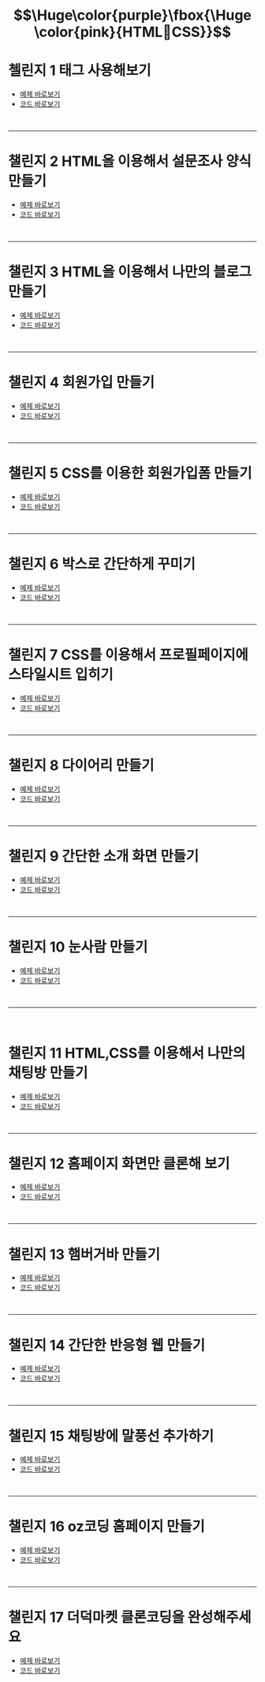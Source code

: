 # $$\Huge\color{purple}\fbox{\Huge \color{pink}{HTML🦄CSS}}$$  

# 첼린지 1 태그 사용해보기  
  - [ 예제 바로보기 ](https://bamjun.github.io/ozcodingschool_be_02_homework/2___HTML_CSS/20240105_html_1%EC%B0%A8/%ED%83%9C%EA%B7%B8%20%EC%82%AC%EC%9A%A9%ED%95%B4%EB%B3%B4%EA%B8%B0.html)  
  - [ 코드 바로보기 ](https://github.com/bamjun/ozcodingschool_be_02_homework/blob/main/2___HTML_CSS/20240105_html_1%EC%B0%A8/%ED%83%9C%EA%B7%B8%20%EC%82%AC%EC%9A%A9%ED%95%B4%EB%B3%B4%EA%B8%B0.html)

<br>

--- 

# 챌린지 2 HTML을 이용해서 설문조사 양식 만들기  
  - [ 예제 바로보기 ](https://bamjun.github.io/ozcodingschool_be_02_homework/2___HTML_CSS/20240105_html_1%EC%B0%A8/3%20%EC%84%A4%EB%AC%B8%EC%A1%B0%EC%82%AC.HTML)  
  - [ 코드 바로보기 ](https://github.com/bamjun/ozcodingschool_be_02_homework/blob/main/2___HTML_CSS/20240105_html_1%EC%B0%A8/3%20%EC%84%A4%EB%AC%B8%EC%A1%B0%EC%82%AC.HTML)  

  <br>  

  ---  

  # 챌린지 3 HTML을 이용해서 나만의 블로그 만들기  
  - [ 예제 바로보기 ](https://bamjun.github.io/ozcodingschool_be_02_homework/2___HTML_CSS/20240105_html_1%EC%B0%A8/2%20%ED%94%84%EB%A1%9C%ED%95%84%20%ED%8E%98%EC%9D%B4%EC%A7%80%20%EB%A7%8C%EB%93%A4%EA%B8%B0.html)  
  - [ 코드 바로보기 ](https://github.com/bamjun/ozcodingschool_be_02_homework/blob/main/2___HTML_CSS/20240105_html_1%EC%B0%A8/2%20%ED%94%84%EB%A1%9C%ED%95%84%20%ED%8E%98%EC%9D%B4%EC%A7%80%20%EB%A7%8C%EB%93%A4%EA%B8%B0.html)  

  <br>  

  ---  

  # 챌린지 4 회원가입 만들기  
  - [ 예제 바로보기 ](https://bamjun.github.io/ozcodingschool_be_02_homework/2___HTML_CSS/20240105_html_1%EC%B0%A8/4%20%ED%9A%8C%EC%9B%90%EA%B0%80%EC%9E%85.HTML)  
  - [ 코드 바로보기 ](https://github.com/bamjun/ozcodingschool_be_02_homework/blob/main/2___HTML_CSS/20240105_html_1%EC%B0%A8/4%20%ED%9A%8C%EC%9B%90%EA%B0%80%EC%9E%85.HTML)  

  <br>  

  ---

  # 챌린지 5 CSS를 이용한 회원가입폼 만들기
  - [ 예제 바로보기 ](https://bamjun.github.io/ozcodingschool_be_02_homework/2___HTML_CSS/20240108_css_2%EC%B0%A8/5%20CSS%EB%A5%BC%20%EC%9D%B4%EC%9A%A9%ED%95%9C%20%ED%9A%8C%EC%9B%90%EA%B0%80%EC%9E%85%20%ED%8F%BC%20%EB%A7%8C%EB%93%A4%EA%B8%B0.html)  
  - [ 코드 바로보기 ](https://github.com/bamjun/ozcodingschool_be_02_homework/blob/main/2___HTML_CSS/20240108_css_2%EC%B0%A8/5%20CSS%EB%A5%BC%20%EC%9D%B4%EC%9A%A9%ED%95%9C%20%ED%9A%8C%EC%9B%90%EA%B0%80%EC%9E%85%20%ED%8F%BC%20%EB%A7%8C%EB%93%A4%EA%B8%B0.html)  

  <br>  

  ---  

  # 챌린지 6 박스로 간단하게 꾸미기  
  - [ 예제 바로보기 ](https://bamjun.github.io/ozcodingschool_be_02_homework/2___HTML_CSS/20240108_css_2%EC%B0%A8/6%20%EB%B0%95%EC%8A%A4%EB%A1%9C%20%EA%B0%84%EB%8B%A8%ED%95%98%EA%B2%8C%20%EA%BE%B8%EB%AF%B8%EA%B8%B0.html)  
  - [ 코드 바로보기 ](https://github.com/bamjun/ozcodingschool_be_02_homework/blob/main/2___HTML_CSS/20240108_css_2%EC%B0%A8/6%20%EB%B0%95%EC%8A%A4%EB%A1%9C%20%EA%B0%84%EB%8B%A8%ED%95%98%EA%B2%8C%20%EA%BE%B8%EB%AF%B8%EA%B8%B0.html)  

  <br>  

  ---  

  # 챌린지 7 CSS를 이용해서 프로필페이지에 스타일시트 입히기  
  - [ 예제 바로보기 ](https://bamjun.github.io/ozcodingschool_be_02_homework/2___HTML_CSS/20240108_css_2%EC%B0%A8/7%20%ED%94%84%EB%A1%9C%ED%95%84%20%ED%8E%98%EC%9D%B4%EC%A7%80%20css.html)  
  - [ 코드 바로보기 ](https://github.com/bamjun/ozcodingschool_be_02_homework/blob/main/2___HTML_CSS/20240108_css_2%EC%B0%A8/7%20%ED%94%84%EB%A1%9C%ED%95%84%20%ED%8E%98%EC%9D%B4%EC%A7%80%20css.html)  

  <br>  

  ---  

  # 챌린지 8 다이어리 만들기  
  - [ 예제 바로보기 ](https://bamjun.github.io/ozcodingschool_be_02_homework/2___HTML_CSS/20240108_css_2%EC%B0%A8/8%20%EC%9D%BC%EA%B8%B0%EC%9E%A5.html)  
  - [ 코드 바로보기 ](https://github.com/bamjun/ozcodingschool_be_02_homework/blob/main/2___HTML_CSS/20240108_css_2%EC%B0%A8/8%20%EC%9D%BC%EA%B8%B0%EC%9E%A5.html)  
  
  <br>  

  ---  

  # 챌린지 9 간단한 소개 화면 만들기  
  - [ 예제 바로보기 ](https://bamjun.github.io/ozcodingschool_be_02_homework/2___HTML_CSS/20240109%20css%20day3/9%20%EA%B0%84%EB%8B%A8%ED%95%9C%20%EC%86%8C%EA%B0%9C%20%ED%99%94%EB%A9%B4%20%EB%A7%8C%EB%93%A4%EA%B8%B0.html)  
  - [ 코드 바로보기 ](https://github.com/bamjun/ozcodingschool_be_02_homework/blob/main/2___HTML_CSS/20240109%20css%20day3/9%20%EA%B0%84%EB%8B%A8%ED%95%9C%20%EC%86%8C%EA%B0%9C%20%ED%99%94%EB%A9%B4%20%EB%A7%8C%EB%93%A4%EA%B8%B0.html)  

  <br>  

  ---  

  # 챌린지 10 눈사람 만들기  
  - [ 예제 바로보기 ](https://bamjun.github.io/ozcodingschool_be_02_homework/2___HTML_CSS/20240109%20css%20day3/10%20%EB%88%88%EC%82%AC%EB%9E%8C%20%EB%A7%8C%EB%93%A4%EA%B8%B0.html)  
  - [ 코드 바로보기 ](https://github.com/bamjun/ozcodingschool_be_02_homework/blob/main/2___HTML_CSS/20240109%20css%20day3/10%20%EB%88%88%EC%82%AC%EB%9E%8C%20%EB%A7%8C%EB%93%A4%EA%B8%B0.html)  

  <br>  

  ---  

<br>  

  # 챌린지 11 HTML,CSS를 이용해서 나만의 채팅방 만들기  
  - [ 예제 바로보기 ](https://bamjun.github.io/ozcodingschool_be_02_homework/2___HTML_CSS/20240109%20css%20day3/11%20HTML%2C%20CSS%EB%A5%BC%20%EC%9D%B4%EC%9A%A9%ED%95%B4%EC%84%9C%20%EB%82%98%EB%A7%8C%EC%9D%98%20%EC%B1%84%ED%8C%85%EB%B0%A9%20%EB%A7%8C%EB%93%A4%EA%B8%B0.html?)  
  - [ 코드 바로보기 ](https://github.com/bamjun/ozcodingschool_be_02_homework/blob/main/2___HTML_CSS/20240109%20css%20day3/11%20HTML%2C%20CSS%EB%A5%BC%20%EC%9D%B4%EC%9A%A9%ED%95%B4%EC%84%9C%20%EB%82%98%EB%A7%8C%EC%9D%98%20%EC%B1%84%ED%8C%85%EB%B0%A9%20%EB%A7%8C%EB%93%A4%EA%B8%B0.html)  

  <br>  

  ---  

  # 챌린지 12 홈페이지 화면만 클론해 보기  
  - [ 예제 바로보기 ](https://bamjun.github.io/tomato_clone/)  
  - [ 코드 바로보기 ](https://github.com/bamjun/tomato_clone)  

  <br>  

  ---  

  # 챌린지 13 햄버거바 만들기  
  - [ 예제 바로보기 ](https://bamjun.github.io/tomato_clone/hamberger.html)  
  - [ 코드 바로보기 ](https://github.com/bamjun/tomato_clone/blob/main/hamberger.html)  

  <br>  

  ---  

  # 챌린지 14 간단한 반응형 웹 만들기  
  - [ 예제 바로보기 ](https://bamjun.github.io/tomato_clone/rwd.html)  
  - [ 코드 바로보기 ](https://github.com/bamjun/tomato_clone/blob/main/rwd.html)  

  <br>  

  ---  

  # 챌린지 15 채팅방에 말풍선 추가하기  
  - [ 예제 바로보기 ](https://bamjun.github.io/tomato_clone/chating/chat.html)  
  - [ 코드 바로보기 ](https://github.com/bamjun/tomato_clone/tree/main/chating)  

  <br>  

  ---  

  # 챌린지 16 oz코딩 홈페이지 만들기  
  - [ 예제 바로보기 ](https://bamjun.github.io/tomato_clone/tomato%20coding%20home/index.html)  
  - [ 코드 바로보기 ](https://github.com/bamjun/tomato_clone/tree/main/tomato%20coding%20home)  

  <br>  

  ---  

  # 챌린지 17 더덕마켓 클론코딩을 완성해주세요  
  - [ 예제 바로보기 ](https://bamjun.github.io/tomato_clone/)  
  - [ 코드 바로보기 ](https://github.com/bamjun/tomato_clone/blob/main/index.html)  